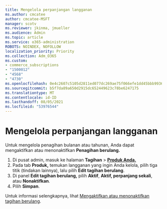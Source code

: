 ```yaml
---
title: Mengelola perpanjangan langganan
ms.author: cmcatee
author: cmcatee-MSFT
manager: scotv
ms.reviewer: jkinma, jmueller
ms.audience: Admin
ms.topic: article
ms.service: o365-administration
ROBOTS: NOINDEX, NOFOLLOW
localization_priority: Priority
ms.collection: Adm_O365
ms.custom:
- commerce_subscriptions
- "1500012"
- "4568"
- "4730"
ms.openlocfilehash: 0e4c2607c5105d2811ed077dc269ae75f066efe1dd45bbb9936b2336a370a052
ms.sourcegitcommit: b5f7da89a650d2915dc652449623c78be6247175
ms.translationtype: MT
ms.contentlocale: id-ID
ms.lasthandoff: 08/05/2021
ms.locfileid: "53976544"
---
```

# <a name="manage-subscription-renewal"></a>Mengelola perpanjangan langganan

Untuk mengelola penagihan bulanan atau tahunan, Anda dapat mengaktifkan atau menonaktifkan **Penagihan berulang.**

1. Di pusat admin, masuk ke halaman **Tagihan**  >  **[Produk Anda.](https://go.microsoft.com/fwlink/p/?linkid=842054)**
2. Pada tab **Produk,** temukan langganan yang ingin Anda kelola, pilih tiga titik (tindakan lainnya), lalu pilih **Edit tagihan berulang**.
3. Di panel **Edit tagihan berulang,** pilih **Aktif**, **Aktif, perpanjang sekali**, atau **Nonaktifkan**.
4. Pilih **Simpan**.

Untuk informasi selengkapnya, lihat [Mengaktifkan atau menonaktifkan tagihan berulang](/microsoft-365/commerce/subscriptions/renew-your-subscription#turn-recurring-billing-off-or-on).

